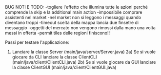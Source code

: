 BUG NOTI E TODO:
-togliere l'effetto che illumina tutte le azioni perchè comprende la skip e la additional main action
-impossibile comprare assistenti nel market
-nel market non si leggono i messaggi quando diventano troppi
-timeout scelta della mappa lancia due finsetre di messaggio
-oggetti del mercato non vengono rimossi dalla mano una volta messi in offerta
-permit tiles delle regioni finiscono!!

Passi per testare l'applicazione:
1) Lanciare la classe Server (main/java/server/Server.java)
2a) Se si vuole giocare da CLI lanciare la classe ClientCLI (main/java/client/ClientCLI.java)
2b) Se si vuole giocare da GUI lanciare la classe ClientGUI (main/java/client/ClientGUI.java)

